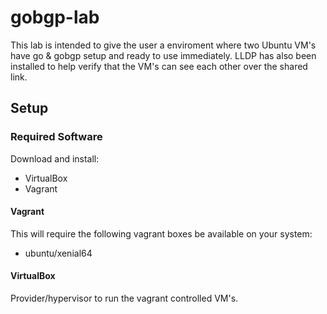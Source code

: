 # gobgp-lab
This lab is intended to give the user a enviroment where two Ubuntu VM's have go & gobgp setup and ready to use immediately. LLDP has also been installed to help verify that the VM's can see each other over the shared link.

## Setup ##

### Required Software ###
Download and install: 
  + VirtualBox
  + Vagrant

#### Vagrant ####
This will require the following vagrant boxes be available on your system:
- ubuntu/xenial64

#### VirtualBox ####
Provider/hypervisor to run the vagrant controlled VM's.